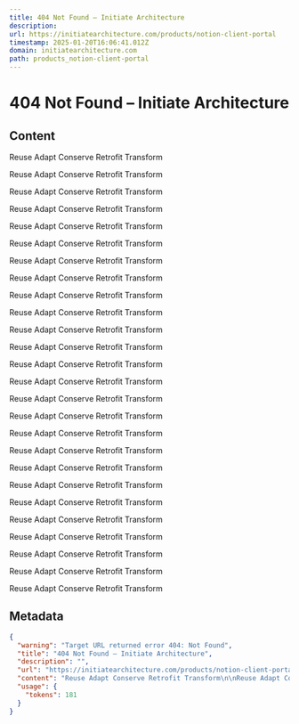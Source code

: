 ```yaml
---
title: 404 Not Found – Initiate Architecture
description: 
url: https://initiatearchitecture.com/products/notion-client-portal
timestamp: 2025-01-20T16:06:41.012Z
domain: initiatearchitecture.com
path: products_notion-client-portal
---
```


# 404 Not Found – Initiate Architecture



## Content

Reuse Adapt Conserve Retrofit Transform

Reuse Adapt Conserve Retrofit Transform

Reuse Adapt Conserve Retrofit Transform

Reuse Adapt Conserve Retrofit Transform

Reuse Adapt Conserve Retrofit Transform

Reuse Adapt Conserve Retrofit Transform

Reuse Adapt Conserve Retrofit Transform

Reuse Adapt Conserve Retrofit Transform

Reuse Adapt Conserve Retrofit Transform

Reuse Adapt Conserve Retrofit Transform

Reuse Adapt Conserve Retrofit Transform

Reuse Adapt Conserve Retrofit Transform

Reuse Adapt Conserve Retrofit Transform

Reuse Adapt Conserve Retrofit Transform

Reuse Adapt Conserve Retrofit Transform

Reuse Adapt Conserve Retrofit Transform

Reuse Adapt Conserve Retrofit Transform

Reuse Adapt Conserve Retrofit Transform

Reuse Adapt Conserve Retrofit Transform

Reuse Adapt Conserve Retrofit Transform

Reuse Adapt Conserve Retrofit Transform

Reuse Adapt Conserve Retrofit Transform

Reuse Adapt Conserve Retrofit Transform

Reuse Adapt Conserve Retrofit Transform

Reuse Adapt Conserve Retrofit Transform

Reuse Adapt Conserve Retrofit Transform

## Metadata

```json
{
  "warning": "Target URL returned error 404: Not Found",
  "title": "404 Not Found – Initiate Architecture",
  "description": "",
  "url": "https://initiatearchitecture.com/products/notion-client-portal",
  "content": "Reuse Adapt Conserve Retrofit Transform\n\nReuse Adapt Conserve Retrofit Transform\n\nReuse Adapt Conserve Retrofit Transform\n\nReuse Adapt Conserve Retrofit Transform\n\nReuse Adapt Conserve Retrofit Transform\n\nReuse Adapt Conserve Retrofit Transform\n\nReuse Adapt Conserve Retrofit Transform\n\nReuse Adapt Conserve Retrofit Transform\n\nReuse Adapt Conserve Retrofit Transform\n\nReuse Adapt Conserve Retrofit Transform\n\nReuse Adapt Conserve Retrofit Transform\n\nReuse Adapt Conserve Retrofit Transform\n\nReuse Adapt Conserve Retrofit Transform\n\nReuse Adapt Conserve Retrofit Transform\n\nReuse Adapt Conserve Retrofit Transform\n\nReuse Adapt Conserve Retrofit Transform\n\nReuse Adapt Conserve Retrofit Transform\n\nReuse Adapt Conserve Retrofit Transform\n\nReuse Adapt Conserve Retrofit Transform\n\nReuse Adapt Conserve Retrofit Transform\n\nReuse Adapt Conserve Retrofit Transform\n\nReuse Adapt Conserve Retrofit Transform\n\nReuse Adapt Conserve Retrofit Transform\n\nReuse Adapt Conserve Retrofit Transform\n\nReuse Adapt Conserve Retrofit Transform\n\nReuse Adapt Conserve Retrofit Transform",
  "usage": {
    "tokens": 181
  }
}
```
